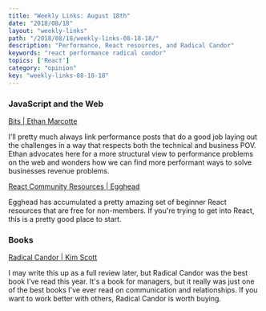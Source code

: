 ```yaml
---
title: "Weekly Links: August 18th"
date: "2018/08/18"
layout: "weekly-links"
path: "/2018/08/18/weekly-links-08-18-18/"
description: "Performance, React resources, and Radical Candor"
keywords: "react performance radical candor"
topics: ['React']
category: "opinion"
key: "weekly-links-08-18-18"
---
```



### JavaScript and the Web

[Bits | Ethan Marcotte](https://ethanmarcotte.com/wrote/bits/)

I'll pretty much always link performance posts that do a good job laying out the challenges in a way that respects both the technical and business POV.  Ethan advocates here for a more structural view to performance problems on the web and wonders how we can find more performant ways to solve businesses revenue problems.

[React Community Resources | Egghead](https://egghead.io/browse/frameworks/react)

Egghead has accumulated a pretty amazing set of beginner React resources that are free for non-members.  If you're trying to get into React, this is a pretty good place to start.

### Books

[Radical Candor | Kim Scott](https://amzn.to/2vX6yGo)

I may write this up as a full review later, but Radical Candor was the best book I've read this year.  It's a book for managers, but it really was just one of the best books I've ever read on communication and relationships.  If you want to work better with others, Radical Candor is worth buying.
